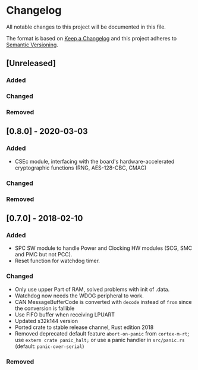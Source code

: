 # Changelog
All notable changes to this project will be documented in this file.

The format is based on [Keep a Changelog](http://keepachangelog.com/en/1.0.0/)
and this project adheres to [Semantic Versioning](http://semver.org/spec/v2.0.0.html).

## [Unreleased]
### Added
### Changed
### Removed

## [0.8.0] - 2020-03-03
### Added
- CSEc module, interfacing with the board's hardware-accelerated cryptographic functions (RNG, AES-128-CBC, CMAC)

### Changed
### Removed

## [0.7.0] - 2018-02-10
### Added
 - SPC SW module to handle Power and Clocking HW modules (SCG, SMC and PMC but not PCC).
 - Reset function for watchdog timer.
### Changed
 - Only use upper Part of RAM, solved problems with init of .data.
 - Watchdog now needs the WDOG peripheral to work.
 - CAN MessageBufferCode is converted with `decode` instead of `from` since the conversion is fallible
 - Use FIFO buffer when receiving LPUART
 - Updated s32k144 version
 - Ported crate to stable release channel, Rust edition 2018
 - Removed deprecated default feature `abort-on-panic` from `cortex-m-rt`; use `extern crate panic_halt;` or use a panic handler in `src/panic.rs` (default: `panic-over-serial`)
### Removed
